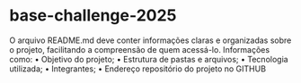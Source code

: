 # base-challenge-2025

 O arquivo README.md deve conter informações claras e organizadas sobre o projeto, facilitando a compreensão de quem acessá-lo. Informações como:
 • Objetivo do projeto;
 • Estrutura de pastas e arquivos;
 • Tecnologia utilizada;
 • Integrantes;
 • Endereço repositório do projeto no GITHUB
